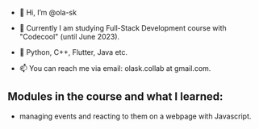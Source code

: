 - 👋 Hi, I’m @ola-sk
- 🌱 Currently I am studying Full-Stack Development course with "Codecool" (until June 2023).
- 👀 Python, C++, Flutter, Java etc.

- 📫 You can reach me via email: olask.collab at gmail.com.

## Modules in the course and what I learned: 
- managing events and reacting to them on a webpage with Javascript.


<!---
ola-sk/ola-sk is a ✨ special ✨ repository because its `README.md` (this file) appears on your GitHub profile.
You can click the Preview link to take a look at your changes.
--->
